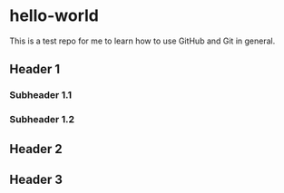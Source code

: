 # hello-world
This is a test repo for me to learn how to use GitHub and Git in general.

## Header 1
### Subheader 1.1
### Subheader 1.2
## Header 2
## Header 3
